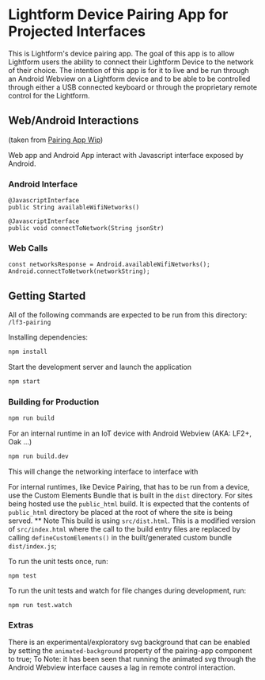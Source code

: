 # Lightform Device Pairing App for Projected Interfaces

This is Lightform's device pairing app.  The goal of this app is to allow Lightform users the ability to connect their Lightform Device to the network of their choice.
The intention of this app is for it to live and be run through an Android Webview on a Lightform device and to be able to be controlled through either a USB connected keyboard or through the proprietary remote control for the Lightform.

## Web/Android Interactions 
(taken from [Pairing App Wip](https://www.notion.so/lightform/Pairing-App-WIP-e136e4cee3ca47b3941bf3e25b5428d2))

Web app and Android App interact with Javascript interface exposed by Android.

### Android Interface

```
@JavascriptInterface
public String availableWifiNetworks()   

@JavascriptInterface
public void connectToNetwork(String jsonStr)
```

### Web Calls

```
const networksResponse = Android.availableWifiNetworks();
Android.connectToNetwork(networkString);
```

## Getting Started
All of the following commands are expected to be run from this directory: `/lf3-pairing`

Installing dependencies:

```bash
npm install
```

Start the development server and launch the application

```bash
npm start
```

### Building for Production
```bash
npm run build
```

For an internal runtime in an IoT device with Android Webview (AKA: LF2+, Oak ...)

```bash
npm run build.dev
```
This will change the networking interface to interface with 

For internal runtimes, like Device Pairing, that has to be run from a device, use the Custom Elements Bundle that is built in the `dist` directory.  For sites being hosted use the `public_html` build.  It is expected that the contents of `public_html` directory be placed at the root of where the site is being served.
** Note This build is using `src/dist.html`.  This is a modified version of `src/index.html` where the call to the build entry files are replaced by calling `defineCustomElements()` in the built/generated custom bundle `dist/index.js`;


To run the unit tests once, run:

```
npm test
```

To run the unit tests and watch for file changes during development, run:

```
npm run test.watch
```


### Extras
There is an experimental/exploratory svg background that can be enabled by setting the `animated-background` property of the pairing-app component to true;
To Note: it has been seen that running the animated svg through the Android Webview interface causes a lag in remote control interaction.



